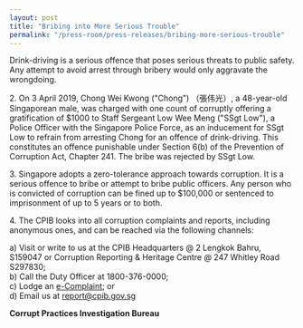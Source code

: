 ```yaml
---
layout: post
title: "Bribing into More Serious Trouble"
permalink: "/press-room/press-releases/bribing-more-serious-trouble"
---
```

Drink-driving is a serious offence that poses serious threats to public safety. Any attempt to avoid arrest through bribery would only aggravate the wrongdoing.

2\.          On 3 April 2019, Chong Wei Kwong ("Chong") （張伟光）, a 48-year-old Singaporean male, was charged with one count of corruptly offering a gratification of $1000 to Staff Sergeant Low Wee Meng ("SSgt Low"), a Police Officer with the Singapore Police Force, as an inducement for SSgt Low to refrain from arresting Chong for an offence of drink-driving. This constitutes an offence punishable under Section 6(b) of the Prevention of Corruption Act, Chapter 241. The bribe was rejected by SSgt Low.

3\.           Singapore adopts a zero-tolerance approach towards corruption. It is a serious offence to bribe or attempt to bribe public officers. Any person who is convicted of corruption can be fined up to $100,000 or sentenced to imprisonment of up to 5 years or to both.

4\.            The CPIB looks into all corruption complaints and reports, including anonymous ones, and can be reached via the following channels:

a) Visit or write to us at the CPIB Headquarters @ 2 Lengkok Bahru, S159047 or Corruption Reporting & Heritage Centre @ 247 Whitley Road S297830;<br />
b) Call the Duty Officer at 1800-376-0000;<br />
c) Lodge an [e-Complaint](/e-services/e-complaint-for-corrupt-conduct); or<br>
d) Email us at <a class="spamspan" href="mailto:report@cpib.gov.sg">report@cpib.gov.sg</a>

**Corrupt Practices Investigation Bureau**
